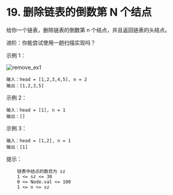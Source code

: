 # 19. 删除链表的倒数第 N 个结点

给你一个链表，删除链表的倒数第 n 个结点，并且返回链表的头结点。

进阶：你能尝试使用一趟扫描实现吗？

示例 1：

![remove_ex1](https://assets.leetcode.com/uploads/2020/10/03/remove_ex1.jpg)

```
输入：head = [1,2,3,4,5], n = 2
输出：[1,2,3,5]
```

示例 2：
```
输入：head = [1], n = 1
输出：[]
```

示例 3：
```
输入：head = [1,2], n = 1
输出：[1]
```
 

提示：
```
    链表中结点的数目为 sz
    1 <= sz <= 30
    0 <= Node.val <= 100
    1 <= n <= sz
```
